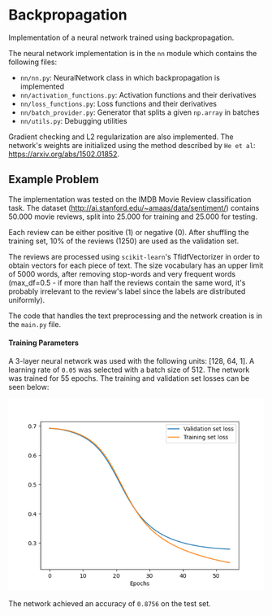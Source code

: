 # Backpropagation
Implementation of a neural network trained using backpropagation.

The neural network implementation is in the `nn` module which contains the following files:
- `nn/nn.py`: NeuralNetwork class in which backpropagation is implemented
- `nn/activation_functions.py`: Activation functions and their derivatives
- `nn/loss_functions.py`: Loss functions and their derivatives
- `nn/batch_provider.py`: Generator that splits a given `np.array` in batches
- `nn/utils.py`: Debugging utilities

Gradient checking and L2 regularization are also implemented. The network's weights are initialized using the method described by `He et al`: https://arxiv.org/abs/1502.01852. 

## Example Problem
The implementation was tested on the IMDB Movie Review classification task. The dataset (http://ai.stanford.edu/~amaas/data/sentiment/) contains 50.000 movie reviews, split into 25.000 for training and 25.000 for testing.

Each review can be either positive (1) or negative (0). After shuffling the training set, 10% of the reviews (1250) are used as the validation set.

The reviews are processed using `scikit-learn`'s TfidfVectorizer in order to obtain vectors for each piece of text. The size vocabulary has an upper limit of 5000 words, after removing stop-words and very frequent words (max_df=0.5 - if more than half the reviews contain the same word, it's probably irrelevant to the review's label since the labels are distributed uniformly). 

The code that handles the text preprocessing and the network creation is in the `main.py` file.

#### Training Parameters

A 3-layer neural network was used with the following units: [128, 64, 1]. A learning rate of `0.05` was selected with a batch size of 512. The network was trained for 55 epochs. The training and validation set losses can be seen below:

![Alt text](losses.png?raw=true "Training and Validation set loss")

The network achieved an accuracy of `0.8756` on the test set.